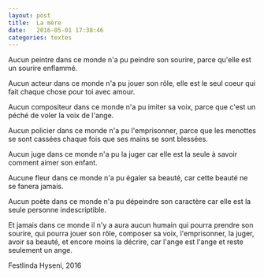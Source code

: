 ```yaml
---
layout: post
title:  La mère
date:   2016-05-01 17:38:46
categories: textes
---
```


Aucun peintre dans ce monde n'a pu peindre son sourire, parce qu'elle est un sourire enflammé.

Aucun acteur dans ce monde n'a pu jouer son rôle, elle est le seul coeur qui fait chaque chose pour toi avec amour.

Aucun compositeur dans ce monde n'a pu imiter sa voix, parce que c'est un péché de voler la voix de l'ange.

Aucun policier dans ce monde n'a pu l'emprisonner, parce que les menottes se sont cassées chaque fois que ses mains se sont blessées.

Aucun juge dans ce monde n'a pu la juger car elle est la seule à savoir comment aimer son enfant.

Aucune fleur dans ce monde n'a pu égaler sa beauté, car cette beauté ne se fanera jamais.

Aucun poète dans ce monde n'a pu dépeindre son caractère car elle est la seule personne indescriptible.

Et jamais dans ce monde il n'y a aura aucun humain qui pourra prendre son sourire, qui pourra jouer son rôle, composer sa voix, l'emprisonner, la juger, avoir sa beauté, et encore moins la décrire, 
car l'ange est l'ange et reste seulement un ange. 

Festlinda Hyseni, 2016